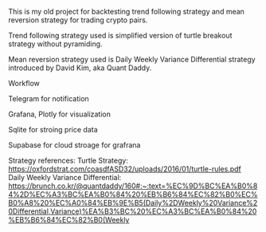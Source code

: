 This is my old project for backtesting trend following strategy and mean reversion strategy for trading crypto pairs. 

Trend following strategy used is simplified version of turtle breakout strategy without pyramiding.

Mean reversion strategy used is Daily Weekly Variance Differential strategy introduced by David Kim, aka Quant Daddy. 

Workflow

Telegram for notification

Grafana, Plotly for visualization

Sqlite for stroing price data

Supabase for cloud stroage for grafrana

Strategy references:
Turtle Strategy: https://oxfordstrat.com/coasdfASD32/uploads/2016/01/turtle-rules.pdf
Daily Weekly Variance Differential: https://brunch.co.kr/@quantdaddy/160#:~:text=%EC%9D%BC%EA%B0%84%2D%EC%A3%BC%EA%B0%84%20%EB%B6%84%EC%82%B0%EC%B0%A8%20%EC%A0%84%EB%9E%B5(Daily%2DWeekly%20Variance%20Differential,Variance)%EA%B3%BC%20%EC%A3%BC%EA%B0%84%20%EB%B6%84%EC%82%B0(Weekly

